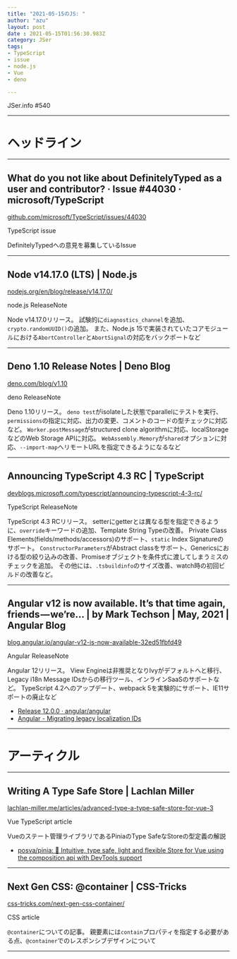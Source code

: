 ```yaml
---
title: "2021-05-15のJS: "
author: "azu"
layout: post
date : 2021-05-15T01:56:30.983Z
category: JSer
tags:
- TypeScript
- issue
- node.js
- Vue
- deno

---
```


JSer.info #540

----

<h1 class="site-genre">ヘッドライン</h1>

----

## What do you not like about DefinitelyTyped as a user and contributor? · Issue #44030 · microsoft/TypeScript
[github.com/microsoft/TypeScript/issues/44030](https://github.com/microsoft/TypeScript/issues/44030 "What do you not like about DefinitelyTyped as a user and contributor? · Issue #44030 · microsoft/TypeScript")
<p class="jser-tags jser-tag-icon"><span class="jser-tag">TypeScript</span> <span class="jser-tag">issue</span></p>

DefinitelyTypedへの意見を募集しているIssue


----

## Node v14.17.0 (LTS) | Node.js
[nodejs.org/en/blog/release/v14.17.0/](https://nodejs.org/en/blog/release/v14.17.0/ "Node v14.17.0 (LTS) | Node.js")
<p class="jser-tags jser-tag-icon"><span class="jser-tag">node.js</span> <span class="jser-tag">ReleaseNote</span></p>

Node v14.17.0リリース。
試験的に`diagnostics_channel`を追加、`crypto.randomUUID()`の追加。
また、Node.js 15で実装されていたコアモジュールにおける`AbortController`と`AbortSignal`の対応をバックポートなど


----

## Deno 1.10 Release Notes | Deno Blog
[deno.com/blog/v1.10](https://deno.com/blog/v1.10 "Deno 1.10 Release Notes | Deno Blog")
<p class="jser-tags jser-tag-icon"><span class="jser-tag">deno</span> <span class="jser-tag">ReleaseNote</span></p>

Deno 1.10リリース。
`deno test`がisolateした状態でparallelにテストを実行、`permissions`の指定に対応、出力の変更、コメントのコードの型チェックに対応など。
`Worker.postMessage`がstructured clone algorithmに対応、localStorageなどのWeb Storage APIに対応。
`WebAssembly.Memory`が`shared`オプションに対応、`--import-map`へリモートURLを指定できるようになるなど


----

## Announcing TypeScript 4.3 RC | TypeScript
[devblogs.microsoft.com/typescript/announcing-typescript-4-3-rc/](https://devblogs.microsoft.com/typescript/announcing-typescript-4-3-rc/ "Announcing TypeScript 4.3 RC | TypeScript")
<p class="jser-tags jser-tag-icon"><span class="jser-tag">TypeScript</span> <span class="jser-tag">ReleaseNote</span></p>

TypeScript 4.3 RCリリース。
setterにgetterとは異なる型を指定できるように、`override`キーワードの追加、Template String Typeの改善。
Private Class Elements(fields/methods/accessors)のサポート、`static` Index Signatureのサポート。
`ConstructorParameters`がAbstract classをサポート、Genericsにおける型の絞り込みの改善、Promiseオブジェクトを条件式に渡してしまうミスのチェックを追加。
その他には、`.tsbuildinfo`のサイズ改善、watch時の初回ビルドの改善など。


----

## Angular v12 is now available. It’s that time again, friends — we’re… | by Mark Techson | May, 2021 | Angular Blog
[blog.angular.io/angular-v12-is-now-available-32ed51fbfd49](https://blog.angular.io/angular-v12-is-now-available-32ed51fbfd49 "Angular v12 is now available. It’s that time again, friends — we’re… | by Mark Techson | May, 2021 | Angular Blog")
<p class="jser-tags jser-tag-icon"><span class="jser-tag">Angular</span> <span class="jser-tag">ReleaseNote</span></p>

Angular 12リリース。
View Engineは非推奨となりIvyがデフォルトへと移行、Legacy i18n Message IDsからの移行ツール、インラインSaaSのサポートなど。
TypeScript 4.2へのアップデート、webpack 5を実験的にサポート、IE11サポートの廃止など

- [Release 12.0.0 · angular/angular](https://github.com/angular/angular/releases/tag/12.0.0 "Release 12.0.0 · angular/angular")
- [Angular - Migrating legacy localization IDs](https://angular.io/guide/migration-legacy-message-id "Angular - Migrating legacy localization IDs")

----
<h1 class="site-genre">アーティクル</h1>

----

## Writing A Type Safe Store | Lachlan Miller
[lachlan-miller.me/articles/advanced-type-a-type-safe-store-for-vue-3](https://lachlan-miller.me/articles/advanced-type-a-type-safe-store-for-vue-3 "Writing A Type Safe Store | Lachlan Miller")
<p class="jser-tags jser-tag-icon"><span class="jser-tag">Vue</span> <span class="jser-tag">TypeScript</span> <span class="jser-tag">article</span></p>

Vueのステート管理ライブラリであるPiniaのType SafeなStoreの型定義の解説

- [posva/pinia: 🍍 Intuitive, type safe, light and flexible Store for Vue using the composition api with DevTools support](https://github.com/posva/pinia/ "posva/pinia: 🍍 Intuitive, type safe, light and flexible Store for Vue using the composition api with DevTools support")

----

## Next Gen CSS: @container | CSS-Tricks
[css-tricks.com/next-gen-css-container/](https://css-tricks.com/next-gen-css-container/ "Next Gen CSS: @container | CSS-Tricks")
<p class="jser-tags jser-tag-icon"><span class="jser-tag">CSS</span> <span class="jser-tag">article</span></p>

`@container`についての記事。
親要素には`contain`プロパティを指定する必要がある点、`@container`でのレスポンシブデザインについて


----
